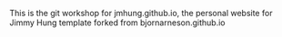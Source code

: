 This is the git workshop for jmhung.github.io, the personal website for Jimmy Hung template forked from bjornarneson.github.io
